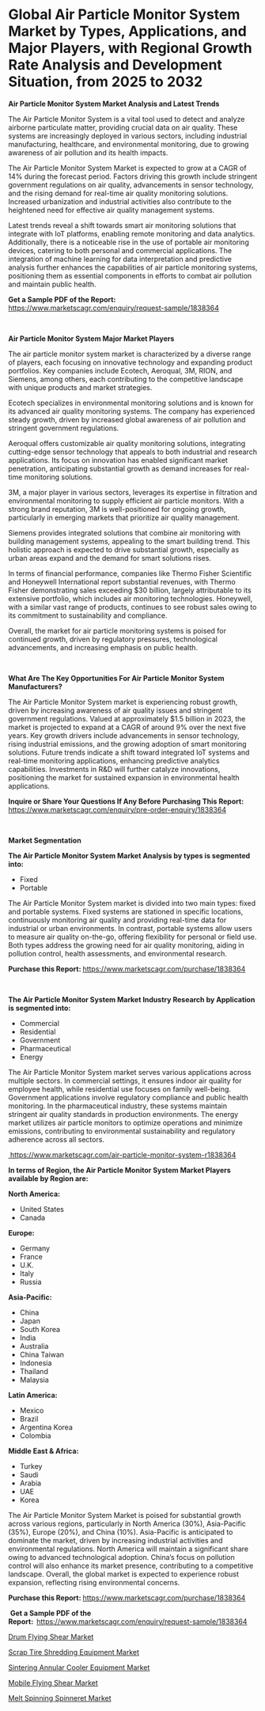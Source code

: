 <p><h1>Global Air Particle Monitor System Market by Types, Applications, and Major Players, with Regional Growth Rate Analysis and Development Situation, from 2025 to 2032</h1></p><p><strong>Air Particle Monitor System Market Analysis and Latest Trends</strong></p>
<p><p>The Air Particle Monitor System is a vital tool used to detect and analyze airborne particulate matter, providing crucial data on air quality. These systems are increasingly deployed in various sectors, including industrial manufacturing, healthcare, and environmental monitoring, due to growing awareness of air pollution and its health impacts. </p><p>The Air Particle Monitor System Market is expected to grow at a CAGR of 14% during the forecast period. Factors driving this growth include stringent government regulations on air quality, advancements in sensor technology, and the rising demand for real-time air quality monitoring solutions. Increased urbanization and industrial activities also contribute to the heightened need for effective air quality management systems.</p><p>Latest trends reveal a shift towards smart air monitoring solutions that integrate with IoT platforms, enabling remote monitoring and data analytics. Additionally, there is a noticeable rise in the use of portable air monitoring devices, catering to both personal and commercial applications. The integration of machine learning for data interpretation and predictive analysis further enhances the capabilities of air particle monitoring systems, positioning them as essential components in efforts to combat air pollution and maintain public health.</p></p>
<p><strong>Get a Sample PDF of the Report:&nbsp;</strong> <a href="https://www.marketscagr.com/enquiry/request-sample/1838364?utm_campaign=2187&utm_medium=2&utm_source=Github&utm_content=ia&utm_term=12042025&utm_id=air-particle-monitor-system">https://www.marketscagr.com/enquiry/request-sample/1838364</a></p>
<p>&nbsp;</p>
<p><strong>Air Particle Monitor System Major Market Players</strong></p>
<p><p>The air particle monitor system market is characterized by a diverse range of players, each focusing on innovative technology and expanding product portfolios. Key companies include Ecotech, Aeroqual, 3M, RION, and Siemens, among others, each contributing to the competitive landscape with unique products and market strategies.</p><p>Ecotech specializes in environmental monitoring solutions and is known for its advanced air quality monitoring systems. The company has experienced steady growth, driven by increased global awareness of air pollution and stringent government regulations.</p><p>Aeroqual offers customizable air quality monitoring solutions, integrating cutting-edge sensor technology that appeals to both industrial and research applications. Its focus on innovation has enabled significant market penetration, anticipating substantial growth as demand increases for real-time monitoring solutions.</p><p>3M, a major player in various sectors, leverages its expertise in filtration and environmental monitoring to supply efficient air particle monitors. With a strong brand reputation, 3M is well-positioned for ongoing growth, particularly in emerging markets that prioritize air quality management.</p><p>Siemens provides integrated solutions that combine air monitoring with building management systems, appealing to the smart building trend. This holistic approach is expected to drive substantial growth, especially as urban areas expand and the demand for smart solutions rises.</p><p>In terms of financial performance, companies like Thermo Fisher Scientific and Honeywell International report substantial revenues, with Thermo Fisher demonstrating sales exceeding $30 billion, largely attributable to its extensive portfolio, which includes air monitoring technologies. Honeywell, with a similar vast range of products, continues to see robust sales owing to its commitment to sustainability and compliance.</p><p>Overall, the market for air particle monitoring systems is poised for continued growth, driven by regulatory pressures, technological advancements, and increasing emphasis on public health.</p></p>
<p>&nbsp;</p>
<p><strong>What Are The Key Opportunities For Air Particle Monitor System Manufacturers?</strong></p>
<p><p>The Air Particle Monitor System market is experiencing robust growth, driven by increasing awareness of air quality issues and stringent government regulations. Valued at approximately $1.5 billion in 2023, the market is projected to expand at a CAGR of around 9% over the next five years. Key growth drivers include advancements in sensor technology, rising industrial emissions, and the growing adoption of smart monitoring solutions. Future trends indicate a shift toward integrated IoT systems and real-time monitoring applications, enhancing predictive analytics capabilities. Investments in R&D will further catalyze innovations, positioning the market for sustained expansion in environmental health applications.</p></p>
<p><strong>Inquire or Share Your Questions If Any Before Purchasing This Report:</strong> <a href="https://www.marketscagr.com/enquiry/pre-order-enquiry/1838364?utm_campaign=2187&utm_medium=2&utm_source=Github&utm_content=ia&utm_term=12042025&utm_id=air-particle-monitor-system">https://www.marketscagr.com/enquiry/pre-order-enquiry/1838364</a></p>
<p>&nbsp;</p>
<p><strong>Market Segmentation</strong></p>
<p><strong>The Air Particle Monitor System Market Analysis by types is segmented into:</strong></p>
<p><ul><li>Fixed</li><li>Portable</li></ul></p>
<p><p>The Air Particle Monitor System market is divided into two main types: fixed and portable systems. Fixed systems are stationed in specific locations, continuously monitoring air quality and providing real-time data for industrial or urban environments. In contrast, portable systems allow users to measure air quality on-the-go, offering flexibility for personal or field use. Both types address the growing need for air quality monitoring, aiding in pollution control, health assessments, and environmental research.</p></p>
<p><strong>Purchase this Report:&nbsp;</strong><a href="https://www.marketscagr.com/purchase/1838364?utm_campaign=2187&utm_medium=2&utm_source=Github&utm_content=ia&utm_term=12042025&utm_id=air-particle-monitor-system">https://www.marketscagr.com/purchase/1838364</a></p>
<p>&nbsp;</p>
<p><strong>The Air Particle Monitor System Market Industry Research by Application is segmented into:</strong></p>
<p><ul><li>Commercial</li><li>Residential</li><li>Government</li><li>Pharmaceutical</li><li>Energy</li></ul></p>
<p><p>The Air Particle Monitor System market serves various applications across multiple sectors. In commercial settings, it ensures indoor air quality for employee health, while residential use focuses on family well-being. Government applications involve regulatory compliance and public health monitoring. In the pharmaceutical industry, these systems maintain stringent air quality standards in production environments. The energy market utilizes air particle monitors to optimize operations and minimize emissions, contributing to environmental sustainability and regulatory adherence across all sectors.</p></p>
<p><a href="https://www.marketscagr.com/air-particle-monitor-system-r1838364?utm_campaign=2187&utm_medium=2&utm_source=Github&utm_content=ia&utm_term=12042025&utm_id=air-particle-monitor-system">&nbsp;https://www.marketscagr.com/air-particle-monitor-system-r1838364</a></p>
<p><strong>In terms of Region, the Air Particle Monitor System Market Players available by Region are:</strong></p>
<p>
    <p> <strong> North America: </strong>
        <ul>
            <li>United States</li>
            <li>Canada</li>
        </ul>
        </p> 
    <p> <strong> Europe: </strong>
        <ul>
            <li>Germany</li>
            <li>France</li>
            <li>U.K.</li>
            <li>Italy</li>
            <li>Russia</li>
        </ul>
        </p> 
    <p> <strong> Asia-Pacific: </strong>
        <ul>
            <li>China</li>
            <li>Japan</li>
            <li>South Korea</li>
            <li>India</li>
            <li>Australia</li>
            <li>China Taiwan</li>
            <li>Indonesia</li>
            <li>Thailand</li>
            <li>Malaysia</li>
        </ul>
        </p> 
    <p> <strong> Latin America: </strong>
        <ul>
            <li>Mexico</li>
            <li>Brazil</li>
            <li>Argentina Korea</li>
            <li>Colombia</li>
        </ul>
        </p> 
    <p> <strong> Middle East & Africa: </strong>
        <ul>
            <li>Turkey</li>
            <li>Saudi</li>
            <li>Arabia</li>
            <li>UAE</li>
            <li>Korea</li>
        </ul>
    </p>
    </p>
<p><p>The Air Particle Monitor System Market is poised for substantial growth across various regions, particularly in North America (30%), Asia-Pacific (35%), Europe (20%), and China (10%). Asia-Pacific is anticipated to dominate the market, driven by increasing industrial activities and environmental regulations. North America will maintain a significant share owing to advanced technological adoption. China’s focus on pollution control will also enhance its market presence, contributing to a competitive landscape. Overall, the global market is expected to experience robust expansion, reflecting rising environmental concerns.</p></p>
<p><strong>Purchase this Report: </strong><a href="https://www.marketscagr.com/purchase/1838364?utm_campaign=2187&utm_medium=2&utm_source=Github&utm_content=ia&utm_term=12042025&utm_id=air-particle-monitor-system">https://www.marketscagr.com/purchase/1838364</a></p>
<p>&nbsp;<strong>Get a Sample PDF of the Report:&nbsp;&nbsp;</strong><a href="https://www.marketscagr.com/enquiry/request-sample/1838364?utm_campaign=2187&utm_medium=2&utm_source=Github&utm_content=ia&utm_term=12042025&utm_id=air-particle-monitor-system">https://www.marketscagr.com/enquiry/request-sample/1838364</a></p>
<p><strong></strong></p>
<p><p><a href="https://github.com/snaikraso/Market-Research-Report-List-1/blob/main/drum-flying-shear-market.md?utm_campaign=2187&utm_medium=2&utm_source=Github&utm_content=ia&utm_term=12042025&utm_id=air-particle-monitor-system">Drum Flying Shear Market</a></p><p><a href="https://github.com/sternymkere4/Market-Research-Report-List-1/blob/main/scrap-tire-shredding-equipment-market.md?utm_campaign=2187&utm_medium=2&utm_source=Github&utm_content=ia&utm_term=12042025&utm_id=air-particle-monitor-system">Scrap Tire Shredding Equipment Market</a></p><p><a href="https://github.com/bauldlimle6h/Market-Research-Report-List-1/blob/main/sintering-annular-cooler-equipment-market.md?utm_campaign=2187&utm_medium=2&utm_source=Github&utm_content=ia&utm_term=12042025&utm_id=air-particle-monitor-system">Sintering Annular Cooler Equipment Market</a></p><p><a href="https://github.com/kadutjoelly83/Market-Research-Report-List-1/blob/main/mobile-flying-shear-market.md?utm_campaign=2187&utm_medium=2&utm_source=Github&utm_content=ia&utm_term=12042025&utm_id=air-particle-monitor-system">Mobile Flying Shear Market</a></p><p><a href="https://github.com/shimweummul/Market-Research-Report-List-1/blob/main/melt-spinning-spinneret-market.md?utm_campaign=2187&utm_medium=2&utm_source=Github&utm_content=ia&utm_term=12042025&utm_id=air-particle-monitor-system">Melt Spinning Spinneret Market</a></p></p>